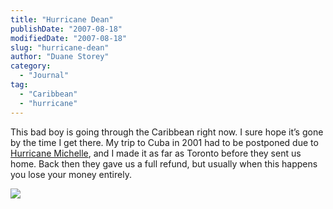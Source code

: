 ```yaml
---
title: "Hurricane Dean"
publishDate: "2007-08-18"
modifiedDate: "2007-08-18"
slug: "hurricane-dean"
author: "Duane Storey"
category:
  - "Journal"
tag:
  - "Caribbean"
  - "hurricane"
---
```


This bad boy is going through the Caribbean right now. I sure hope it’s gone by the time I get there. My trip to Cuba in 2001 had to be postponed due to [Hurricane Michelle](http://en.wikipedia.org/wiki/Hurricane_Michelle), and I made it as far as Toronto before they sent us home. Back then they gave us a full refund, but usually when this happens you lose your money entirely.

  
![](http://upload.wikimedia.org/wikipedia/en/5/5c/Hurricane_Dean_145_81807_3-15_UTC.jpg)